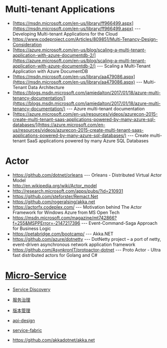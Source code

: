 # Multi-tenant Applications 
* [https://msdn.microsoft.com/en-us/library/ff966499.aspx](https://msdn.microsoft.com/en-us/library/ff966499.aspx) --- Developing Multi-tenant Applications for the Cloud
* https://www.codeproject.com/Articles/809851/Multi-Tenancy-Design-Consideration
* [https://azure.microsoft.com/en-us/blog/scaling-a-multi-tenant-application-with-azure-documentdb-2/](https://azure.microsoft.com/en-us/blog/scaling-a-multi-tenant-application-with-azure-documentdb-2/) --- Scaling a Multi-Tenant Application with Azure DocumentDB
* [https://msdn.microsoft.com/en-us/library/aa479086.aspx](https://msdn.microsoft.com/en-us/library/aa479086.aspx) --- Multi-Tenant Data Architecture
* [https://blogs.msdn.microsoft.com/jamiedalton/2017/01/18/azure-multi-tenancy-documentation/](https://blogs.msdn.microsoft.com/jamiedalton/2017/01/18/azure-multi-tenancy-documentation/) --- Azure multi-tenant documentation
* [https://azure.microsoft.com/en-us/resources/videos/azurecon-2015-create-multi-tenant-saas-applications-powered-by-many-azure-sql-databases/](https://azure.microsoft.com/en-us/resources/videos/azurecon-2015-create-multi-tenant-saas-applications-powered-by-many-azure-sql-databases/) --- Create multi-tenant SaaS applications powered by many Azure SQL Databases
# Actor
- https://github.com/dotnet/orleans --- Orleans - Distributed Virtual Actor Model 
- http://en.wikipedia.org/wiki/Actor_model
- http://research.microsoft.com/apps/pubs/?id=210931
- https://github.com/steforster/Remact.Net
- https://github.com/rogeralsing/akka.net
- https://actorfx.codeplex.com/ --- Motivation behind The Actor Framework for Windows Azure from MS Open Tech
- https://msdn.microsoft.com/magazine/mt742866?f=255&MSPPError=-2147217396 --- Event-Command-Saga Approach for Business Logic
- https://petabridge.com/bootcamp/ --- Akka.NET 
- https://github.com/azure/dotnetty --- DotNetty project – a port of netty, event-driven asynchronous network application framework 
- https://github.com/AsynkronIT/protoactor-dotnet --- Proto Actor - Ultra fast distributed actors for Golang and C# 
# [Micro-Service](https://github.com/maskx/TAEA/blob/master/Cloud/Application/Micro-Service/readme.md)
* [Service Discovery](https://github.com/maskx/TAEA/blob/master/Cloud/Application/Micro-Service/readme.md#service-discovery)
* [服务治理](https://github.com/maskx/TAEA/blob/master/Cloud/Application/Micro-Service/readme.md#服务治理)
* [版本管理](https://github.com/maskx/TAEA/blob/master/Cloud/Application/Micro-Service/readme.md#版本管理)
* [api-design](https://github.com/maskx/TAEA/blob/master/Cloud/Application/Micro-Service/readme.md#api-design)
* [service-fabric](https://github.com/maskx/TAEA/blob/master/Cloud/Application/Micro-Service/readme.md#service-fabric)

* https://github.com/akkadotnet/akka.net
